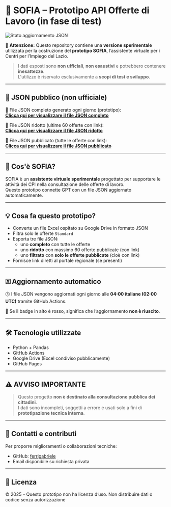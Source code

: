 # 🧪 SOFIA – Prototipo API Offerte di Lavoro (in fase di test)

![Stato aggiornamento JSON](https://github.com/ferrigabriele/job-offers-api/actions/workflows/update.yml/badge.svg?branch=main)

🚠 **Attenzione:** Questo repository contiene una **versione sperimentale** utilizzata per la costruzione del **prototipo SOFIA**, l’assistente virtuale per i Centri per l’Impiego del Lazio.

> I dati esposti sono **non ufficiali**, **non esaustivi** e potrebbero contenere **inesattezze**.  
> L'utilizzo è riservato esclusivamente a **scopi di test e sviluppo**.

---

## 🔗 JSON pubblico (non ufficiale)

📄 File JSON completo generato ogni giorno (prototipo):  
**[Clicca qui per visualizzare il file JSON completo](https://ferrigabriele.github.io/job-offers-api/data/data.json)**

📄 File JSON ridotto (ultime 60 offerte con link):  
**[Clicca qui per visualizzare il file JSON ridotto](https://ferrigabriele.github.io/job-offers-api/data/data_min.json)**

📄 File JSON pubblicato (tutte le offerte con link):  
**[Clicca qui per visualizzare il file JSON pubblicato](https://ferrigabriele.github.io/job-offers-api/data/data_published.json)**

---

## 🧠 Cos'è SOFIA?

SOFIA è un **assistente virtuale sperimentale** progettato per supportare le attività dei CPI nella consultazione delle offerte di lavoro.  
Questo prototipo connette GPT con un file JSON aggiornato automaticamente.

---

## 💡 Cosa fa questo prototipo?

- Converte un file Excel ospitato su Google Drive in formato JSON
- Filtra solo le offerte `Standard`
- Esporta tre file JSON:
  - uno **completo** con tutte le offerte
  - uno **ridotto** con massimo 60 offerte pubblicate (con link)
  - uno **filtrato** con **solo le offerte pubblicate** (cioè con link)
- Fornisce link diretti al portale regionale (se presenti)

---

## 🗵️ Aggiornamento automatico

🕒 I file JSON vengono aggiornati ogni giorno alle **04:00 italiane (02:00 UTC)** tramite GitHub Actions.

🔴 Se il badge in alto è rosso, significa che l’aggiornamento **non è riuscito**.

---

## 🛠 Tecnologie utilizzate

- Python + Pandas
- GitHub Actions
- Google Drive (Excel condiviso pubblicamente)
- GitHub Pages

---

## ⚠️ AVVISO IMPORTANTE

> Questo progetto **non è destinato alla consultazione pubblica dei cittadini**.  
> I dati sono incompleti, soggetti a errore e usati solo a fini di **prototipazione tecnica interna**.

---

## 📩 Contatti e contributi

Per proporre miglioramenti o collaborazioni tecniche:
- GitHub: [ferrigabriele](https://github.com/ferrigabriele)
- Email disponibile su richiesta privata

---

## 📌 Licenza

© 2025 – Questo prototipo non ha licenza d’uso. Non distribuire dati o codice senza autorizzazione
